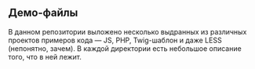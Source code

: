 ## Демо-файлы

В данном репозитории выложено несколько выдранных из различных проектов примеров кода — JS, PHP, Twig-шаблон и даже LESS (непонятно, зачем). В каждой директории есть небольшое описание того, что в ней лежит.
